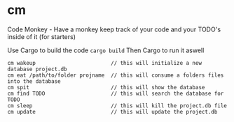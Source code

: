 # cm
Code Monkey - Have a monkey keep track of your code and your TODO's inside of it (for starters)

Use Cargo to build the code <code>cargo build</code>
Then Cargo to run it aswell

```
cm wakeup                        // this will initialize a new database project.db
cm eat /path/to/folder projname  // this will consume a folders files into the database
cm spit                          // this will show the database
cm find TODO                     // this will search the database for TODO
cm sleep                         // this will kill the project.db file
cm update                        // this will update the project.db
```
